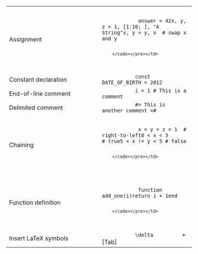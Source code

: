 <table>
<colgroup>
<col style="width: 50%" />
<col style="width: 50%" />
</colgroup>
<tbody>
<tr class="odd">
<td>Assignment</td>
<td><pre><code>          
            answer = 42x, y, z = 1, [1:10; ], &quot;A String&quot;x, y = y, x  # swap x and y
          
        </code></pre></td>
</tr>
<tr class="even">
<td>Constant declaration</td>
<td><code>           const DATE_OF_BIRTH = 2012         </code></td>
</tr>
<tr class="odd">
<td>End-of-line comment</td>
<td><code>           i = 1 # This is a comment         </code></td>
</tr>
<tr class="even">
<td>Delimited comment</td>
<td><code>           #= This is another comment =#         </code></td>
</tr>
<tr class="odd">
<td>Chaining</td>
<td><pre><code>          
            x = y = z = 1  # right-to-left0 &lt; x &lt; 3      # true5 &lt; x != y &lt; 5 # false
          
        </code></pre></td>
</tr>
<tr class="even">
<td>Function definition</td>
<td><pre><code>          
            function add_one(i)return i + 1end
          
        </code></pre></td>
</tr>
<tr class="odd">
<td>Insert LaTeX symbols</td>
<td><code>           \delta         </code> + [Tab]</td>
</tr>
</tbody>
</table>
